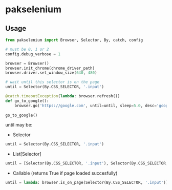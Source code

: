 # pakselenium

## Usage
```python
from pakselenium import Browser, Selector, By, catch, config

# must be 0, 1 or 2
config.debug_verbose = 1

browser = Browser()
browser.init_chrome(chrome_driver_path)
browser.driver.set_window_size(640, 480)

# wait until this selector is on the page
until = Selector(By.CSS_SELECTOR, '.input')

@catch.timeoutException(lambda: browser.refresh())
def go_to_google():
	browser.go('https://google.com', until=until, sleep=5.0, desc='google', timeout=10)
	
go_to_google()
```

until may be:
- Selector
```python
until = Selector(By.CSS_SELECTOR, '.input')
```
- List[Selector]
```python
until = [Selector(By.CSS_SELECTOR, '.input'), Selector(By.CSS_SELECTOR, '.phlogo')]
```
- Callable (returns True if page loaded succesfully)
```python
until = lambda: browser.is_on_page(Selector(By.CSS_SELECTOR, '.input'))
```
